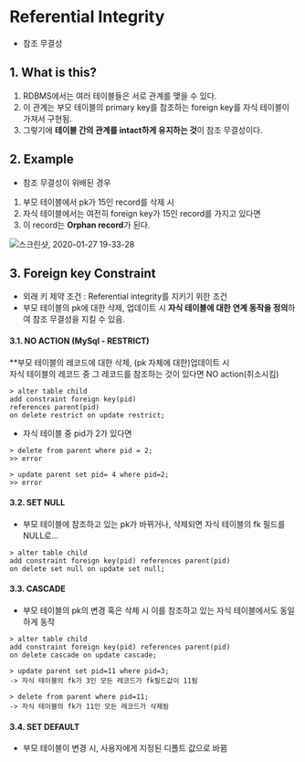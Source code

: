 
# Referential Integrity  
  * 참조 무결성  
  
## 1. What is this?  

  1) RDBMS에서는 여러 테이블들은 서로 관계를 맺을 수 있다.  
  2) 이 관계는 부모 테이블의 primary key를 참조하는 foreign key를 자식 테이블이 가져서 구현됨.  
  3) 그렇기에 **테이블 간의 관계를 intact하게 유지하는 것**이 참조 무결성이다.  
  
## 2. Example  

 * 참조 무결성이 위배된 경우  
 1) 부모 테이블에서 pk가 15인 record를 삭제 시  
 2) 자식 테이블에서는 여전히 foreign key가 15인 record를 가지고 있다면  
 3) 이 record는 **Orphan record**가 된다.  
 
![스크린샷, 2020-01-27 19-33-28](https://user-images.githubusercontent.com/34915108/73167832-f1926300-413b-11ea-9ef8-7bd84556e55f.png)

## 3. Foreign key Constraint  

  * 외래 키 제약 조건 : Referential integrity를 지키기 위한 조건  
  * 부모 테이블의 pk에 대한 삭제, 업데이트 시 **자식 테이블에 대한 연계 동작을 정의**하여 참조 무결성을 지킬 수 있음.  

#### 3.1. NO ACTION (MySql - RESTRICT)  
  **부모 테이블의 레코드에 대한 삭제, (pk 자체에 대한)업데이트 시  
  자식 테이블의 레코드 중 그 레코드를 참조하는 것이 있다면 NO action(취소시킴)  
  
```
> alter table child 
add constraint foreign key(pid) 
references parent(pid) 
on delete restrict on update restrict;
```

* 자식 테이블 중 pid가 2가 있다면  
```
> delete from parent where pid = 2;
>> error
```
```
> update parent set pid= 4 where pid=2;
>> error 
```

#### 3.2. SET NULL  
  * 부모 테이블에 참조하고 있는 pk가 바뀌거나, 삭제되면 자식 테이블의 fk 필드를 NULL로...  
  
```
> alter table child 
add constraint foreign key(pid) references parent(pid) 
on delete set null on update set null;
```


#### 3.3. CASCADE  
  * 부모 테이블의 pk의 변경 혹은 삭제 시 이를 참조하고 있는 자식 테이블에서도 동일하게 동작  
  
```
> alter table child 
add constraint foreign key(pid) references parent(pid) 
on delete cascade on update cascade;
```
```
> update parent set pid=11 where pid=3;
-> 자식 테이블의 fk가 3인 모든 레코드가 fk필드값이 11됨

> delete from parent where pid=11;
-> 자식 테이블의 fk가 11인 모든 레코드가 삭제됨  
```
 

#### 3.4. SET DEFAULT  
  * 부모 테이블이 변경 시, 사용자에게 지정된 디폴트 값으로 바뀜  
  
